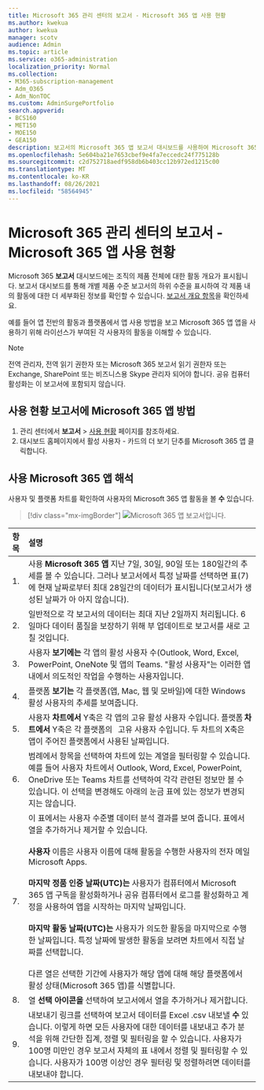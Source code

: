 ```yaml
---
title: Microsoft 365 관리 센터의 보고서 - Microsoft 365 앱 사용 현황
ms.author: kwekua
author: kwekua
manager: scotv
audience: Admin
ms.topic: article
ms.service: o365-administration
localization_priority: Normal
ms.collection:
- M365-subscription-management
- Adm_O365
- Adm_NonTOC
ms.custom: AdminSurgePortfolio
search.appverid:
- BCS160
- MET150
- MOE150
- GEA150
description: 보고서의 Microsoft 365 앱 보고서 대시보드를 사용하여 Microsoft 365 보고서를 Microsoft 365 관리 센터.
ms.openlocfilehash: 5e604ba21e7653cbef9e4fa7eccedc24f775128b
ms.sourcegitcommit: c2d752718aedf958db6b403cc12b972ed1215c00
ms.translationtype: MT
ms.contentlocale: ko-KR
ms.lasthandoff: 08/26/2021
ms.locfileid: "58564945"
---
```

# <a name="microsoft-365-reports-in-the-admin-center---microsoft-365-apps-usage"></a>Microsoft 365 관리 센터의 보고서 - Microsoft 365 앱 사용 현황

Microsoft 365 **보고서** 대시보드에는 조직의 제품 전체에 대한 활동 개요가 표시됩니다. 보고서 대시보드를 통해 개별 제품 수준 보고서의 하위 수준을 표시하여 각 제품 내의 활동에 대한 더 세부화된 정보를 확인할 수 있습니다. [보고서 개요 항목](activity-reports.md)을 확인하세요.

 예를 들어 앱 전반의 활동과 플랫폼에서 앱 사용 방법을 보고 Microsoft 365 앱 앱을 사용하기 위해 라이선스가 부여된 각 사용자의 활동을 이해할 수 있습니다.


 > [!NOTE]
 > 전역 관리자, 전역 읽기 권한자 또는 Microsoft 365 보고서 읽기 권한자 또는 Exchange, SharePoint 또는 비즈니스용 Skype 관리자 되어야 합니다. 공유 컴퓨터 활성화는 이 보고서에 포함되지 않습니다.

## <a name="how-to-get-to-the-microsoft-365-apps-usage-report"></a>사용 현황 보고서에 Microsoft 365 앱 방법

1. 관리 센터에서 **보고서** \> <a href="https://go.microsoft.com/fwlink/p/?linkid=2074756" target="_blank">사용 현황</a> 페이지를 참조하세요. 
2. 대시보드 홈페이지에서 활성 사용자 -  카드의 더 보기 단추를 Microsoft 365 앱 클릭합니다.

## <a name="interpret-the-microsoft-365-apps-usage-report"></a>사용 Microsoft 365 앱 해석

사용자 및 플랫폼 차트를 확인하여 사용자의 Microsoft 365 앱 활동을 볼  **수** 있습니다.

> [!div class="mx-imgBorder"]
> ![Microsoft 365 앱 보고서입니다.](../../media/0bcf67e6-a6e4-4109-a215-369f9f20ad84.png)

|항목|설명|
 |:-----|:-----|
 |1. <br/> |사용 **Microsoft 365 앱** 지난 7일, 30일, 90일 또는 180일간의 추세를 볼 수 있습니다. 그러나 보고서에서 특정 날짜를 선택하면 표(7)에 현재 날짜로부터 최대 28일간의 데이터가 표시됩니다(보고서가 생성된 날짜가 아 아지 않습니다). <br/> |
 |2. <br/> |일반적으로 각 보고서의 데이터는 최대 지난 2일까지 처리됩니다. 6일마다 데이터 품질을 보장하기 위해 부 업데이트로 보고서를 새로 고칠 것입니다. <br/> |
 |3. <br/> |사용자 **보기에는** 각 앱의 활성 사용자 수(Outlook, Word, Excel, PowerPoint, OneNote 및 앱의 Teams. "활성 사용자"는 이러한 앱 내에서 의도적인 작업을 수행하는 사용자입니다. <br/> |
 |4. <br/> |플랫폼 **보기는** 각 플랫폼(앱, Mac, 웹 및 모바일)에 대한 Windows 활성 사용자의 추세를 보여줍니다. <br/> |
 |5.<br/>|사용자 **차트에서** Y축은 각 앱의 고유 활성 사용자 수입니다. 플랫폼 **차트에서** Y축은 각 플랫폼의   고유 사용자 수입니다. 두 차트의 X축은 앱이 주어진 플랫폼에서 사용된 날짜입니다.<br/>|
 6.<br/>|범례에서 항목을 선택하여 차트에 있는 계열을 필터링할 수 있습니다. 예를 들어 사용자  차트에서 Outlook, Word, Excel, PowerPoint, OneDrive 또는 Teams 차트를 선택하여 각각 관련된 정보만 볼 수 있습니다. 이 선택을 변경해도 아래의 눈금 표에 있는 정보가 변경되지는 않습니다.|
 |7.<br/>|이 표에서는 사용자 수준별 데이터 분석 결과를 보여 줍니다. 표에서 열을 추가하거나 제거할 수 있습니다.  <br/><br/>**사용자** 이름은 사용자 이름에 대해 활동을 수행한 사용자의 전자 메일 Microsoft Apps.<br><br/>**마지막 정품 인증 날짜(UTC)는** 사용자가 컴퓨터에서 Microsoft 365 앱 구독을 활성화하거나 공유 컴퓨터에서 로그를 활성화하고 계정을 사용하여 앱을 시작하는 마지막 날짜입니다. <br/><br/>**마지막 활동 날짜(UTC)는** 사용자가 의도한 활동을 마지막으로 수행한 날짜입니다. 특정 날짜에 발생한 활동을 보려면 차트에서 직접 날짜를 선택합니다.<br/><br/>다른 열은 선택한 기간에 사용자가 해당 앱에 대해 해당 플랫폼에서 활성 상태(Microsoft 365 앱)를 식별합니다. |
 |8.<br/>|열 **선택 아이콘을** 선택하여 보고서에서 열을 추가하거나 제거합니다.|
 |9.<br/>|내보내기 링크를 선택하여 보고서 데이터를 Excel .csv 내보낼 **수** 있습니다. 이렇게 하면 모든 사용자에 대한 데이터를 내보내고 추가 분석을 위해 간단한 집계, 정렬 및 필터링을 할 수 있습니다. 사용자가 100명 미만인 경우 보고서 자체의 표 내에서 정렬 및 필터링할 수 있습니다. 사용자가 100명 이상인 경우 필터링 및 정렬하려면 데이터를 내보내야 합니다.|
